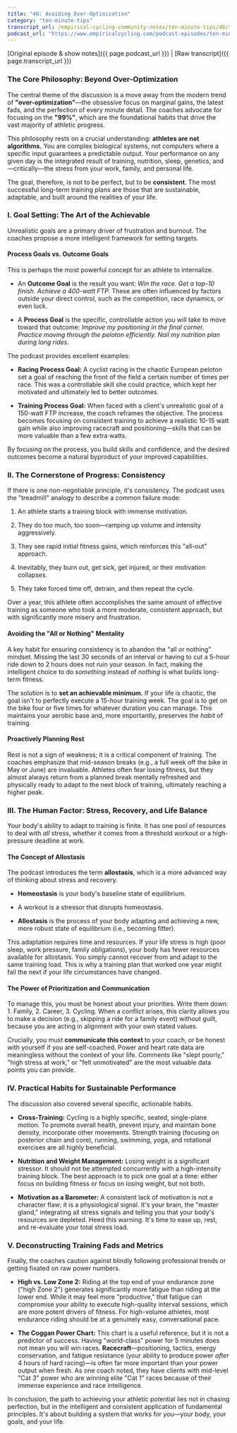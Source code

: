 ```yaml
---
title: "48: Avoiding Over-Optimization"
category: "ten-minute-tips"
transcript_url: /empirical-cycling-community-notes/ten-minute-tips/48/tmt48 big picture habits for avoiding over-optimization (transcribed on 07-Aug-2025 10-51-13).txt
podcast_url: "https://www.empiricalcycling.com/podcast-episodes/ten-minute-tips-48-avoiding-over-optimization"
---
```


[Original episode & show notes]({{ page.podcast_url }})   \|   [Raw transcript]({{ page.transcript_url }})

### The Core Philosophy: Beyond Over-Optimization

The central theme of the discussion is a move away from the modern trend of **"over-optimization"**—the obsessive focus on marginal gains, the latest fads, and the perfection of every minute detail. The coaches advocate for focusing on the **"99%"**, which are the foundational habits that drive the vast majority of athletic progress.

This philosophy rests on a crucial understanding: **athletes are not algorithms.** You are complex biological systems, not computers where a specific input guarantees a predictable output. Your performance on any given day is the integrated result of training, nutrition, sleep, genetics, and—critically—the stress from your work, family, and personal life.

The goal, therefore, is not to be perfect, but to be **consistent**. The most successful long-term training plans are those that are sustainable, adaptable, and built around the realities of your life.

### I. Goal Setting: The Art of the Achievable

Unrealistic goals are a primary driver of frustration and burnout. The coaches propose a more intelligent framework for setting targets.

#### **Process Goals vs. Outcome Goals**

This is perhaps the most powerful concept for an athlete to internalize.

-   An **Outcome Goal** is the result you want: _Win the race. Get a top-10 finish. Achieve a 400-watt FTP._ These are often influenced by factors outside your direct control, such as the competition, race dynamics, or even luck.
    
-   A **Process Goal** is the specific, controllable action you will take to move toward that outcome: _Improve my positioning in the final corner. Practice moving through the peloton efficiently. Nail my nutrition plan during long rides._
    

The podcast provides excellent examples:

-   **Racing Process Goal:** A cyclist racing in the chaotic European peloton set a goal of reaching the front of the field a certain number of times per race. This was a controllable skill she could practice, which kept her motivated and ultimately led to better outcomes.
    
-   **Training Process Goal:** When faced with a client's unrealistic goal of a 150-watt FTP increase, the coach reframes the objective. The process becomes focusing on consistent training to achieve a realistic 10-15 watt gain while also improving racecraft and positioning—skills that can be more valuable than a few extra watts.
    

By focusing on the process, you build skills and confidence, and the desired outcomes become a natural byproduct of your improved capabilities.

### II. The Cornerstone of Progress: Consistency

If there is one non-negotiable principle, it's consistency. The podcast uses the "treadmill" analogy to describe a common failure mode:

1.  An athlete starts a training block with immense motivation.
    
2.  They do too much, too soon—ramping up volume and intensity aggressively.
    
3.  They see rapid initial fitness gains, which reinforces this "all-out" approach.
    
4.  Inevitably, they burn out, get sick, get injured, or their motivation collapses.
    
5.  They take forced time off, detrain, and then repeat the cycle.
    

Over a year, this athlete often accomplishes the same amount of effective training as someone who took a more moderate, consistent approach, but with significantly more misery and frustration.

#### **Avoiding the "All or Nothing" Mentality**

A key habit for ensuring consistency is to abandon the "all or nothing" mindset. Missing the last 30 seconds of an interval or having to cut a 5-hour ride down to 2 hours does not ruin your season. In fact, making the intelligent choice to do _something_ instead of _nothing_ is what builds long-term fitness.

The solution is to **set an achievable minimum.** If your life is chaotic, the goal isn't to perfectly execute a 15-hour training week. The goal is to get on the bike four or five times for whatever duration you can manage. This maintains your aerobic base and, more importantly, preserves the _habit_ of training.

#### **Proactively Planning Rest**

Rest is not a sign of weakness; it is a critical component of training. The coaches emphasize that mid-season breaks (e.g., a full week off the bike in May or June) are invaluable. Athletes often fear losing fitness, but they almost always return from a planned break mentally refreshed and physically ready to adapt to the next block of training, ultimately reaching a higher peak.

### III. The Human Factor: Stress, Recovery, and Life Balance

Your body's ability to adapt to training is finite. It has one pool of resources to deal with _all_ stress, whether it comes from a threshold workout or a high-pressure deadline at work.

#### **The Concept of Allostasis**

The podcast introduces the term **allostasis**, which is a more advanced way of thinking about stress and recovery.

-   **Homeostasis** is your body's baseline state of equilibrium.
    
-   A workout is a stressor that disrupts homeostasis.
    
-   **Allostasis** is the process of your body adapting and achieving a new, more robust state of equilibrium (i.e., becoming fitter).
    

This adaptation requires time and resources. If your life stress is high (poor sleep, work pressure, family obligations), your body has fewer resources available for allostasis. You simply cannot recover from and adapt to the same training load. This is why a training plan that worked one year might fail the next if your life circumstances have changed.

#### **The Power of Prioritization and Communication**

To manage this, you must be honest about your priorities. Write them down: 1. Family, 2. Career, 3. Cycling. When a conflict arises, this clarity allows you to make a decision (e.g., skipping a ride for a family event) without guilt, because you are acting in alignment with your own stated values.

Crucially, you must **communicate this context** to your coach, or be honest with yourself if you are self-coached. Power and heart rate data are meaningless without the context of your life. Comments like "slept poorly," "high stress at work," or "felt unmotivated" are the most valuable data points you can provide.

### IV. Practical Habits for Sustainable Performance

The discussion also covered several specific, actionable habits.

-   **Cross-Training:** Cycling is a highly specific, seated, single-plane motion. To promote overall health, prevent injury, and maintain bone density, incorporate other movements. Strength training (focusing on posterior chain and core), running, swimming, yoga, and rotational exercises are all highly beneficial.
    
-   **Nutrition and Weight Management:** Losing weight is a significant stressor. It should not be attempted concurrently with a high-intensity training block. The best approach is to pick one goal at a time: either focus on building fitness or focus on losing weight, but not both.
    
-   **Motivation as a Barometer:** A consistent lack of motivation is not a character flaw; it is a physiological signal. It's your brain, the "master gland," integrating all stress signals and telling you that your body's resources are depleted. Heed this warning. It's time to ease up, rest, and re-evaluate your total stress load.
    

### V. Deconstructing Training Fads and Metrics

Finally, the coaches caution against blindly following professional trends or getting fixated on raw power numbers.

-   **High vs. Low Zone 2:** Riding at the top end of your endurance zone ("high Zone 2") generates significantly more fatigue than riding at the lower end. While it may feel more "productive," that fatigue can compromise your ability to execute high-quality interval sessions, which are more potent drivers of fitness. For high-volume athletes, most endurance riding should be at a genuinely easy, conversational pace.
    
-   **The Coggan Power Chart:** This chart is a useful reference, but it is not a predictor of success. Having "world-class" power for 5 minutes does not mean you will win races. **Racecraft**—positioning, tactics, energy conservation, and fatigue resistance (your ability to produce power _after_ 4 hours of hard racing)—is often far more important than your power output when fresh. As one coach noted, they have clients with mid-level "Cat 3" power who are winning elite "Cat 1" races because of their immense experience and race intelligence.
    

In conclusion, the path to achieving your athletic potential lies not in chasing perfection, but in the intelligent and consistent application of fundamental principles. It's about building a system that works for _you_—your body, your goals, and your life.